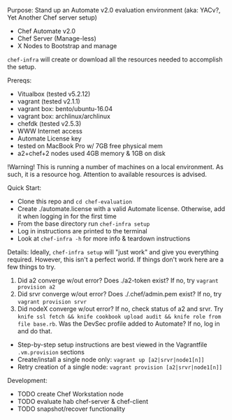 Purpose: Stand up an Automate v2.0 evaluation environment (aka: YACv?, Yet Another Chef server setup)
- Chef Automate v2.0
- Chef Server (Manage-less)
- X Nodes to Bootstrap and manage

`chef-infra` will create or download all the resources needed to
accomplish the setup.


Prereqs:
- Vitualbox (tested v5.2.12)
- vagrant (tested v2.1.1)
- vagrant box: bento/ubuntu-16.04
- vagrant box: archlinux/archlinux
- chefdk (tested v2.5.3)
- WWW Internet access
- Automate License key
- tested on MacBook Pro w/ 7GB free physical mem
- a2+chef+2 nodes used 4GB memory & 1GB on disk


!Warning! This is running a number of machines on a local environment.  As such,
it is a resource hog. Attention to available resources is advised.


Quick Start:
- Clone this repo and `cd chef-evaluation`
- Create ./automate.license with a valid Automate license. Otherwise, add it when logging in for the first time
- From the base directory run `chef-infra setup`
- Log in instructions are printed to the terminal
- Look at `chef-infra -h` for more info & teardown instructions



Details:
Ideally, `chef-infra setup` will "just work" and give you everything required.  However, this isn't a perfect world.  If things don't work here are a few things to try.
1. Did a2 converge w/out error? Does ./a2-token exist? If no, try `vagrant provision a2`
1. Did srvr converge w/out error? Does ./.chef/admin.pem exist? If no, try `vagrant provision srvr`
1. Did nodeX converge w/out error? If no, check status of a2 and srvr.  Try `knife ssl fetch && knife cookbook upload audit && knife role from file base.rb`.  Was the DevSec profile added to Automate? If no, log in and do that.

- Step-by-step setup instructions are best viewed in the Vagrantfile `.vm.provision` sections
- Create/install a single node only: `vagrant up [a2|srvr|node1[n]]`
- Retry creation of a single node: `vagrant provision [a2|srvr|node1[n]]`

Development:
- TODO create Chef Workstation node
- TODO evaluate hab chef-server & chef-client
- TODO snapshot/recover functionality
